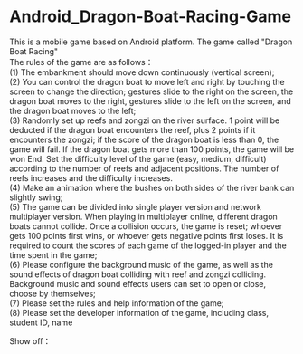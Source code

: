 # Android_Dragon-Boat-Racing-Game  
This is a mobile game based on Android platform. The game called "Dragon Boat Racing"    
The rules of the game are as follows：    
(1) The embankment should move down continuously (vertical screen);    
(2) You can control the dragon boat to move left and right by touching the screen to change the direction; gestures slide to the right on the screen, the dragon boat moves to the right, gestures slide to the left on the screen, and the dragon boat moves to the left;    
(3) Randomly set up reefs and zongzi on the river surface. 1 point will be deducted if the dragon boat encounters the reef, plus 2 points if it encounters the zongzi; if the  score of the dragon boat is less than 0, the game will fail. If the dragon boat gets more than 100 points, the game will be won End. Set the difficulty level of the game   (easy, medium, difficult) according to the number of reefs and adjacent positions. The number of reefs increases and the difficulty increases.  
(4) Make an animation where the bushes on both sides of the river bank can slightly swing;  
(5) The game can be divided into single player version and network multiplayer version. When playing in multiplayer online, different dragon boats cannot collide. Once a    collision occurs, the game is reset; whoever gets 100 points first wins, or whoever gets negative points first loses. It is required to count the scores of each game of the logged-in player and the time spent in the game;  
(6) Please configure the background music of the game, as well as the sound effects of dragon boat colliding with reef and zongzi colliding. Background music and sound effects users can set to open or close, choose by themselves;  
(7) Please set the rules and help information of the game;  
(8) Please set the developer information of the game, including class, student ID, name  
  
  
Show off：  
